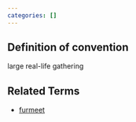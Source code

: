 ```yaml
---
categories: []
---
```

## Definition of convention

large real-life gathering

## Related Terms

- [furmeet](./furmeet)
